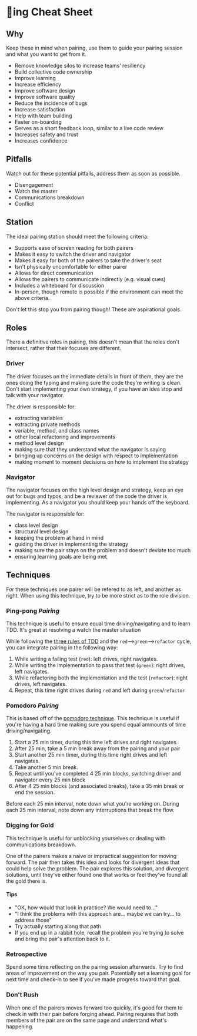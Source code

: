 # :pear:ing Cheat Sheet

## Why

Keep these in mind when pairing, use them to guide your pairing session and what you want to get from it.

* Remove knowledge silos to increase teams’ resiliency
* Build collective code ownership
* Improve learning
* Increase efficiency
* Improve software design
* Improve software quality
* Reduce the incidence of bugs
* Increase satisfaction
* Help with team building
* Faster on-boarding
* Serves as a short feedback loop, similar to a live code review
* Increases safety and trust
* Increases confidence

## Pitfalls

Watch out for these potential pitfalls, address them as soon as possible.

* Disengagement
* Watch the master
* Communications breakdown
* Conflict

## Station

The ideal pairing station should meet the following criteria:

* Supports ease of screen reading for both pairers
* Makes it easy to switch the driver and navigator
* Makes it easy for both of the pairers to take the driver's seat
* Isn't physically uncomfortable for either pairer
* Allows for direct communication
* Allows the pairers to communicate indirectly (e.g. visual cues)
* Includes a whiteboard for discussion
* In-person, though remote is possible if the environment can meet the above criteria.

Don't let this stop you from pairing though! These are aspirational goals.

## Roles

There a definitive roles in pairing, this doesn't mean that the roles don't intersect, rather that their focuses are different.

### Driver

The driver focuses on the immediate details in front of them, they are the ones doing the typing and making sure the code they're writing is clean. Don't start implementing your own strategy, if you have an idea stop and talk with your navigator.

The driver is responsible for:

* extracting variables
* extracting private methods
* variable, method, and class names
* other local refactoring and improvements
* method level design
* making sure that they understand what the navigator is saying
* bringing up concerns on the design with respect to implementation
* making moment to moment decisions on how to implement the strategy

### Navigator

The navigator focuses on the high level design and strategy, keep an eye out for bugs and typos, and be a reviewer of the code the driver is implementing. As a navigator you should keep your hands off the keyboard.

The navigator is responsible for:

* class level design
* structural level design
* keeping the problem at hand in mind
* guiding the driver in implementing the strategy
* making sure the pair stays on the problem and doesn't deviate too much
* ensuring learning goals are being met

## Techniques

For these techniques one pairer will be refered to as left, and another as right. When using this technique, try to be more strict as to the role division.

### Ping-pong *Pairing*

This technique is useful to ensure equal time driving/navigating and to learn TDD. It's great at resolving a watch the master situation

While following the [three rules of TDD](http://www.javiersaldana.com/tech/2014/11/26/refactoring-the-three-laws-of-tdd.html) and the `red`-->`green`-->`refactor` cycle, you can integrate pairing in the following way:

1. While writing a failing test (`red`): left drives, right navigates.
2. While writing the implementation to pass that test (`green`): right drives, left navigates.
3. While refactoring both the implementation and the test (`refactor`): right drives, left navigates.
4. Repeat, this time right drives during `red` and left during `green`/`refactor`

### Pomodoro *Pairing*

This is based off of the [pomodoro technique](https://en.wikipedia.org/wiki/Pomodoro_Technique). This technique is useful if you're having a hard time making sure you spend equal ammounts of time driving/navigating.

1. Start a 25 min timer, during this time left drives and right navigates.
2. After 25 min, take a 5 min break away from the pairing and your pair
3. Start another 25 min timer, during this time right drives and left navigates.
4. Take another 5 min break.
5. Repeat until you've completed 4 25 min blocks, switching driver and navigator every 25 min block
6. After 4 25 min blocks (and associated breaks), take a 35 min break or end the session.

Before each 25 min interval, note down what you're working on.
During each 25 min interval, note down any interruptions that break the flow.

### Digging for Gold

This technique is useful for unblocking yourselves or dealing with communications breakdown.

One of the pairers makes a naive or impractical suggestion for moving forward. The pair then takes this idea and looks for divergent ideas that could help solve the problem. The pair explores this solution, and divergent solutions, until they've either found one that works or feel they've found all the gold there is.

#### Tips

* "OK, how would that look in practice? We would need to..."
* "I think the problems with this approach are... maybe we can try... to address those"
* Try actually starting along that path
* If you end up in a rabbit hole, recall the problem you're trying to solve and bring the pair's attention back to it.

### Retrospective

Spend some time reflecting on the pairing session afterwards. Try to find areas of improvement on the way you pair. Potentially set a learning goal for next time and check-in to see if you've made progress toward that goal.

### Don't Rush

When one of the pairers moves forward too quickly, it's good for them to check in with their pair before forging ahead. Pairing requires that both members of the pair are on the same page and understand what's happening.